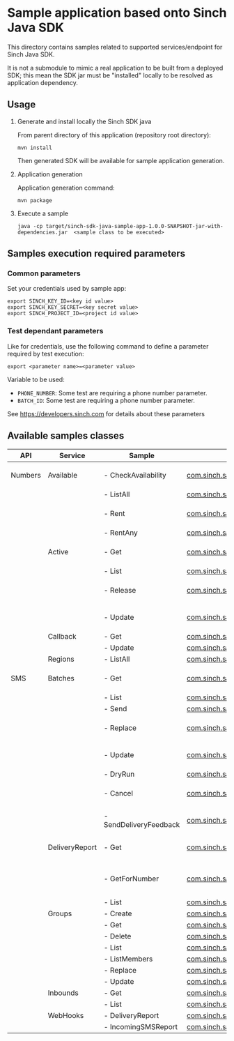 # Sample application based onto Sinch Java SDK

This directory contains samples related to supported services/endpoint for Sinch Java SDK.

It is not a submodule to mimic a real application to be built from a deployed SDK; this mean the SDK jar must be "installed" locally to be resolved as application dependency. 

## Usage

1. Generate and install locally the Sinch SDK java

    From parent directory of this application (repository root directory):
    ```
    mvn install 
    ```
   Then generated SDK will be available for sample application generation.
2. Application generation

   Application generation command:
   ```
   mvn package
   ```
3. Execute a sample
    ```
    java -cp target/sinch-sdk-java-sample-app-1.0.0-SNAPSHOT-jar-with-dependencies.jar  <sample class to be executed>
    ```

## Samples execution required parameters
### Common parameters
Set your credentials used by sample app:
```
export SINCH_KEY_ID=<key id value>
export SINCH_KEY_SECRET=<key secret value>
export SINCH_PROJECT_ID=<project id value>
```

### Test dependant parameters

Like for credentials, use the following command to define a parameter required by test execution:

   ```
   export <parameter name>=<parameter value>
   ```

Variable to be used:
- `PHONE_NUMBER`: Some test are requiring a phone number parameter.
- `BATCH_ID`: Some test are requiring a phone number parameter.

See https://developers.sinch.com for details about these parameters

## Available samples classes

| API     | Service        | Sample                 | Class                                                                                                                           | Notes                                             |
|---------|----------------|------------------------|---------------------------------------------------------------------------------------------------------------------------------|---------------------------------------------------|
| Numbers | Available      | - CheckAvailability    | [com.sinch.sample.numbers.available.CheckAvailability](src/main/java/com/sinch/sample/numbers/available/CheckAvailability.java) | Require `PHONE_NUMBER` parameter                  |
|         |                | - ListAll              | [com.sinch.sample.numbers.available.ListAll](src/main/java/com/sinch/sample/numbers/available/ListAll.java)                     |                                                   |
|         |                | - Rent                 | [com.sinch.sample.numbers.available.Rent](src/main/java/com/sinch/sample/numbers/available/Rent.java)                           | Require `PHONE_NUMBER` parameter                  |
|         |                | - RentAny              | [com.sinch.sample.numbers.available.RentAny](src/main/java/com/sinch/sample/numbers/available/RentAny.java)                     |                                                   |
|         | Active         | - Get                  | [com.sinch.sample.numbers.active.Get](src/main/java/com/sinch/sample/numbers/active/Get.java)                                   | Require `PHONE_NUMBER` parameter                  |
|         |                | - List                 | [com.sinch.sample.numbers.active.List](src/main/java/com/sinch/sample/numbers/active/List.java)                                 |                                                   |
|         |                | - Release              | [com.sinch.sample.numbers.active.Release](src/main/java/com/sinch/sample/numbers/active/Release.java)                           | Require `PHONE_NUMBER` parameter                  |
|         |                | - Update               | [com.sinch.sample.numbers.active.Update](src/main/java/com/sinch/sample/numbers/active/Update.java)                             | Require `PHONE_NUMBER` parameter                  |
|         | Callback       | - Get                  | [com.sinch.sample.numbers.callback.Get](src/main/java/com/sinch/sample/numbers/callback/Get.java)                               |                                                   |
|         |                | - Update               | [com.sinch.sample.numbers.callback.Update](src/main/java/com/sinch/sample/numbers/callback/Get.java)                            |                                                   |
|         | Regions        | - ListAll              | [com.sinch.sample.numbers.regions.ListAll](src/main/java/com/sinch/sample/numbers/regions/ListAll.java)                         |                                                   |
| SMS     | Batches        | - Get                  | [com.sinch.sample.sms.batches.Get](src/main/java/com/sinch/sample/sms/batches/Get.java)                                         | Require `BATCH_ID` parameter                      |
|         |                | - List                 | [com.sinch.sample.sms.batches.List](src/main/java/com/sinch/sample/sms/batches/List.java)                                       |                                                   |
|         |                | - Send                 | [com.sinch.sample.sms.batches.Send](src/main/java/com/sinch/sample/sms/batches/Send.java)                                       |                                                   |
|         |                | - Replace              | [com.sinch.sample.sms.batches.Replace](src/main/java/com/sinch/sample/sms/batches/Replace.java)                                 | Require `BATCH_ID` parameter                      |
|         |                | - Update               | [com.sinch.sample.sms.batches.Update](src/main/java/com/sinch/sample/sms/batches/Update.java)                                   | Require `BATCH_ID` parameter                      |
|         |                | - DryRun               | [com.sinch.sample.sms.batches.DryRun](src/main/java/com/sinch/sample/sms/batches/dryRun.java)                                   |                                                   |
|         |                | - Cancel               | [com.sinch.sample.sms.batches.Cancel](src/main/java/com/sinch/sample/sms/batches/Cancel.java)                                   | Require `BATCH_ID` parameter                      |
|         |                | - SendDeliveryFeedback | [com.sinch.sample.sms.batches.SendDeliveryFeedback](src/main/java/com/sinch/sample/sms/batches/SendDeliveryFeedback.java)       | Require `BATCH_ID` parameter                      |
|         | DeliveryReport | - Get                  | [com.sinch.sample.sms.deliveryReports.Get](src/main/java/com/sinch/sample/sms/deliveryReports/Get.java)                         | Require `BATCH_ID` parameter                      |
|         |                | - GetForNumber         | [com.sinch.sample.sms.deliveryReports.GetForNumber](src/main/java/com/sinch/sample/sms/deliveryReports/GetForNumber.java)       | Require `BATCH_ID` and  `PHONE_NUMBER` parameters |
|         |                | - List                 | [com.sinch.sample.sms.deliveryReports.List](src/main/java/com/sinch/sample/sms/deliveryReports/List.java)                       |                                                   |
|         | Groups         | - Create               | [com.sinch.sample.sms.groups.Create](src/main/java/com/sinch/sample/sms/groups/Create.java)                                     |                                                   |
|         |                | - Get                  | [com.sinch.sample.sms.groups.Get](src/main/java/com/sinch/sample/sms/groups/Get.java)                                           |                                                   |
|         |                | - Delete               | [com.sinch.sample.sms.groups.Delete](src/main/java/com/sinch/sample/sms/groups/Delete.java)                                     |                                                   |
|         |                | - List                 | [com.sinch.sample.sms.groups.List](src/main/java/com/sinch/sample/sms/groups/List.java)                                         |                                                   |
|         |                | - ListMembers          | [com.sinch.sample.sms.groups.ListMembers](src/main/java/com/sinch/sample/sms/groups/ListMembers.java)                           |                                                   |
|         |                | - Replace              | [com.sinch.sample.sms.groups.Replace](src/main/java/com/sinch/sample/sms/groups/Replace.java)                                   |                                                   |
|         |                | - Update               | [com.sinch.sample.sms.groups.Update](src/main/java/com/sinch/sample/sms/groups/Update.java)                                     |                                                   |
|         | Inbounds       | - Get                  | [com.sinch.sample.sms.inbounds.Get](src/main/java/com/sinch/sample/sms/inbounds/Get.java)                                       |                                                   |
|         |                | - List                 | [com.sinch.sample.sms.inbounds.List](src/main/java/com/sinch/sample/sms/inbounds/List.java)                                     |                                                   |
|         | WebHooks       | - DeliveryReport       | [com.sinch.sample.sms.webhooks.DeliveryReport](src/main/java/com/sinch/sample/sms/webhooks/DeliveryReport.java)                 |                                                   |
|         |                | - IncomingSMSReport    | [com.sinch.sample.sms.webhooks.IncomingSMS](src/main/java/com/sinch/sample/sms/webhooks/IncomingSMS.java)                       |                                                   |
